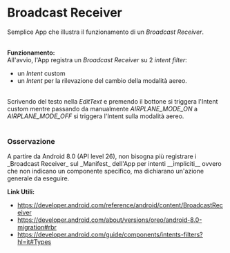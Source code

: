 # Broadcast Receiver
Semplice App che illustra il funzionamento di un _Broadcast Receiver_.<br/><br/>

<b>Funzionamento:</b><br/>
All'avvio, l'App registra un _Broadcast Receiver_ su 2 _intent filter_:
 - un _Intent_ custom
 - un _Intent_ per la rilevazione del cambio della modalità aereo.
<br/><br/>

Scrivendo del testo nella _EditText_ e premendo il bottone si triggera l'Intent custom mentre passando da manualmente _AIRPLANE_MODE_ON_ a _AIRPLANE_MODE_OFF_ si triggera l'Intent sulla modalità aereo.<br/><br/>

<h3>Osservazione</h3>
A partire da Android 8.0 (API level 26), non bisogna più registrare i _Broadcast Receiver_ sul _Manifest_ dell'App per intenti __impliciti__ ovvero che non indicano un componente specifico, ma dichiarano un'azione generale da eseguire.

<b>Link Utili:</b><br/>
 - https://developer.android.com/reference/android/content/BroadcastReceiver
 - https://developer.android.com/about/versions/oreo/android-8.0-migration#rbr
 - https://developer.android.com/guide/components/intents-filters?hl=it#Types

